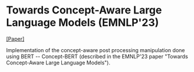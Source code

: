 # Towards Concept-Aware Large Language Models (EMNLP'23)
[[Paper]]([http://arxiv.org/abs/2106.03048](https://aclanthology.org/2023.findings-emnlp.877.pdf))

Implementation of the concept-aware post processing manipulation done using BERT -- Concept-BERT (described in the EMNLP'23 paper "Towards Concept-Aware Large Language Models").
